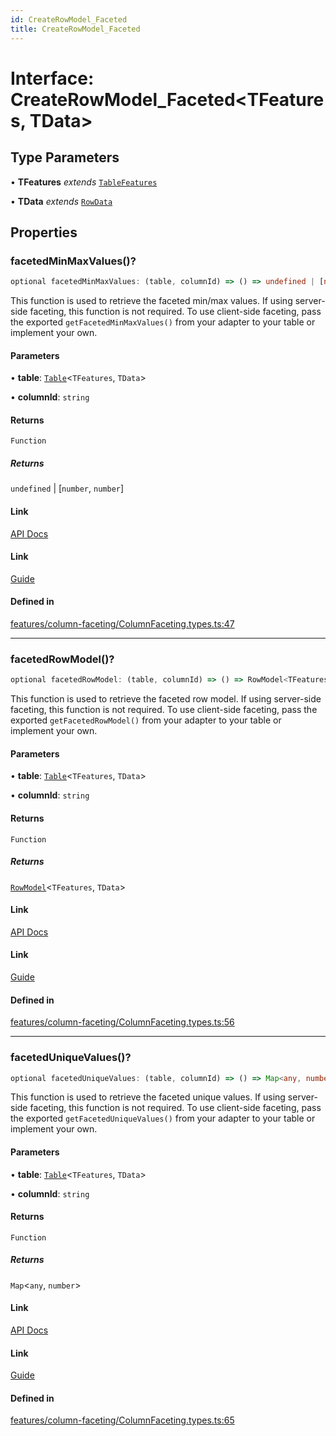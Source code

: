 ```yaml
---
id: CreateRowModel_Faceted
title: CreateRowModel_Faceted
---
```


# Interface: CreateRowModel\_Faceted\<TFeatures, TData\>

## Type Parameters

• **TFeatures** *extends* [`TableFeatures`](../type-aliases/tablefeatures.md)

• **TData** *extends* [`RowData`](../type-aliases/rowdata.md)

## Properties

### facetedMinMaxValues()?

```ts
optional facetedMinMaxValues: (table, columnId) => () => undefined | [number, number];
```

This function is used to retrieve the faceted min/max values. If using server-side faceting, this function is not required. To use client-side faceting, pass the exported `getFacetedMinMaxValues()` from your adapter to your table or implement your own.

#### Parameters

• **table**: [`Table`](../type-aliases/table.md)\<`TFeatures`, `TData`\>

• **columnId**: `string`

#### Returns

`Function`

##### Returns

`undefined` \| [`number`, `number`]

#### Link

[API Docs](https://tanstack.com/table/v8/docs/api/features/column-faceting#getfacetedminmaxvalues)

#### Link

[Guide](https://tanstack.com/table/v8/docs/guide/column-faceting)

#### Defined in

[features/column-faceting/ColumnFaceting.types.ts:47](https://github.com/TanStack/table/blob/main/packages/table-core/src/features/column-faceting/ColumnFaceting.types.ts#L47)

***

### facetedRowModel()?

```ts
optional facetedRowModel: (table, columnId) => () => RowModel<TFeatures, TData>;
```

This function is used to retrieve the faceted row model. If using server-side faceting, this function is not required. To use client-side faceting, pass the exported `getFacetedRowModel()` from your adapter to your table or implement your own.

#### Parameters

• **table**: [`Table`](../type-aliases/table.md)\<`TFeatures`, `TData`\>

• **columnId**: `string`

#### Returns

`Function`

##### Returns

[`RowModel`](rowmodel.md)\<`TFeatures`, `TData`\>

#### Link

[API Docs](https://tanstack.com/table/v8/docs/api/features/column-faceting#getfacetedrowmodel)

#### Link

[Guide](https://tanstack.com/table/v8/docs/guide/column-faceting)

#### Defined in

[features/column-faceting/ColumnFaceting.types.ts:56](https://github.com/TanStack/table/blob/main/packages/table-core/src/features/column-faceting/ColumnFaceting.types.ts#L56)

***

### facetedUniqueValues()?

```ts
optional facetedUniqueValues: (table, columnId) => () => Map<any, number>;
```

This function is used to retrieve the faceted unique values. If using server-side faceting, this function is not required. To use client-side faceting, pass the exported `getFacetedUniqueValues()` from your adapter to your table or implement your own.

#### Parameters

• **table**: [`Table`](../type-aliases/table.md)\<`TFeatures`, `TData`\>

• **columnId**: `string`

#### Returns

`Function`

##### Returns

`Map`\<`any`, `number`\>

#### Link

[API Docs](https://tanstack.com/table/v8/docs/api/features/column-faceting#getfaceteduniquevalues)

#### Link

[Guide](https://tanstack.com/table/v8/docs/guide/column-faceting)

#### Defined in

[features/column-faceting/ColumnFaceting.types.ts:65](https://github.com/TanStack/table/blob/main/packages/table-core/src/features/column-faceting/ColumnFaceting.types.ts#L65)
